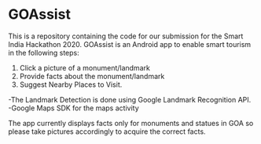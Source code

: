 # GOAssist
This is a repository containing the code for our submission for the Smart India Hackathon 2020.
GOAssist is an Android app to enable smart tourism in the following steps:
1) Click a picture of a monument/landmark
2) Provide facts about the monument/landmark
3) Suggest Nearby Places to Visit.

-The Landmark Detection is done using Google Landmark Recognition API.
-Google Maps SDK for the maps activity

The app currently displays facts only for monuments and statues in GOA so please take pictures 
accordingly to acquire the correct facts.
